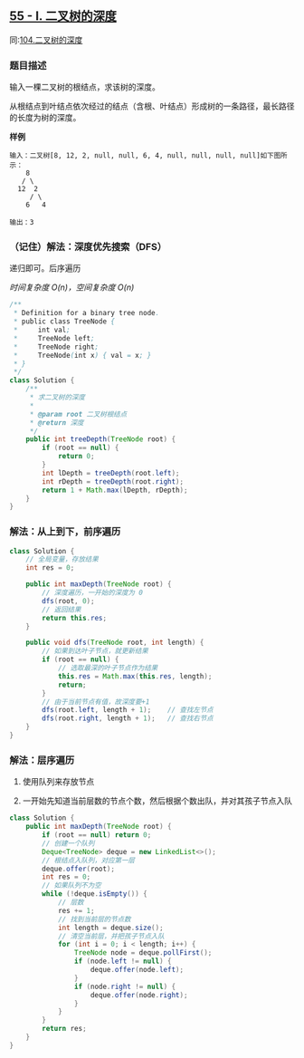 ## [55 - I. 二叉树的深度](https://leetcode.cn/problems/er-cha-shu-de-shen-du-lcof/)
同:[104.二叉树的深度](https://leetcode.cn/problems/maximum-depth-of-binary-tree/description/)

### 题目描述

输入一棵二叉树的根结点，求该树的深度。

从根结点到叶结点依次经过的结点（含根、叶结点）形成树的一条路径，最长路径的长度为树的深度。

**样例**

```
输入：二叉树[8, 12, 2, null, null, 6, 4, null, null, null, null]如下图所示：
    8
   / \
  12  2
     / \
    6   4

输出：3
```

### （记住）解法：深度优先搜索（DFS）

递归即可。后序遍历

*时间复杂度 $O(n)$，空间复杂度 $O(n)$*
```java
/**
 * Definition for a binary tree node.
 * public class TreeNode {
 *     int val;
 *     TreeNode left;
 *     TreeNode right;
 *     TreeNode(int x) { val = x; }
 * }
 */
class Solution {
    /**
     * 求二叉树的深度
     *
     * @param root 二叉树根结点
     * @return 深度
     */
    public int treeDepth(TreeNode root) {
        if (root == null) {
            return 0;
        }
        int lDepth = treeDepth(root.left);
        int rDepth = treeDepth(root.right);
        return 1 + Math.max(lDepth, rDepth);
    }
}
```

### 解法：从上到下，前序遍历
````java
class Solution {
    // 全局变量，存放结果
    int res = 0;

    public int maxDepth(TreeNode root) {
        // 深度遍历，一开始的深度为 0
        dfs(root, 0);
        // 返回结果
        return this.res;
    }

    public void dfs(TreeNode root, int length) {
        // 如果到达叶子节点，就更新结果
        if (root == null) {
            // 选取最深的叶子节点作为结果
            this.res = Math.max(this.res, length);
            return;
        }
        // 由于当前节点有值，故深度要+1
        dfs(root.left, length + 1);    // 查找左节点
        dfs(root.right, length + 1);   // 查找右节点
    }
}
````

### 解法：层序遍历
1. 使用队列来存放节点

2. 一开始先知道当前层数的节点个数，然后根据个数出队，并对其孩子节点入队
````java
class Solution {
    public int maxDepth(TreeNode root) {
        if (root == null) return 0;
        // 创建一个队列
        Deque<TreeNode> deque = new LinkedList<>();
        // 根结点入队列，对应第一层
        deque.offer(root);
        int res = 0;
        // 如果队列不为空
        while (!deque.isEmpty()) {
            // 层数
            res += 1;
            // 找到当前层的节点数
            int length = deque.size();
            // 清空当前层，并把孩子节点入队
            for (int i = 0; i < length; i++) {
                TreeNode node = deque.pollFirst();
                if (node.left != null) {
                    deque.offer(node.left);
                }
                if (node.right != null) {
                    deque.offer(node.right);
                }
            }
        }
        return res;
    }
}
````
